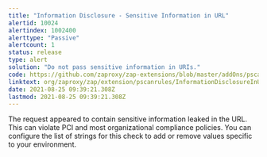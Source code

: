 ```yaml
---
title: "Information Disclosure - Sensitive Information in URL"
alertid: 10024
alertindex: 1002400
alerttype: "Passive"
alertcount: 1
status: release
type: alert
solution: "Do not pass sensitive information in URIs."
code: https://github.com/zaproxy/zap-extensions/blob/master/addOns/pscanrules/src/main/java/org/zaproxy/zap/extension/pscanrules/InformationDisclosureInUrlScanRule.java
linktext: org/zaproxy/zap/extension/pscanrules/InformationDisclosureInUrlScanRule.java
date: 2021-08-25 09:39:21.308Z
lastmod: 2021-08-25 09:39:21.308Z
---
```

The request appeared to contain sensitive information leaked in the URL. This can violate PCI and most organizational compliance policies. You can configure the list of strings for this check to add or remove values specific to your environment.
